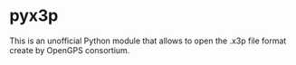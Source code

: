# pyx3p
This is an unofficial Python module that allows to open the .x3p file format create by OpenGPS consortium.
